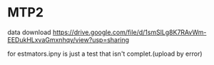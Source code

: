 # MTP2
data download
https://drive.google.com/file/d/1smSlLg8K7RAvWm-EEDukHLxvaGmxnhqy/view?usp=sharing


for estmators.ipny is just a test that isn't complet.(upload by error)
